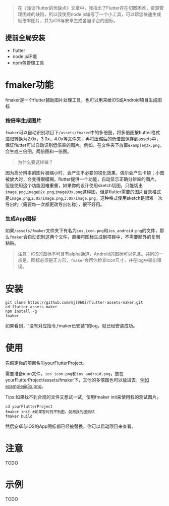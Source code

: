 > 在《浅谈Flutter的优缺点》文章中，我指出了Flutter存在切图困难，资源管理困难的缺陷，所以我使用node.js编写了一个小工具，可以帮您快速生成低倍率图片，并为iOS与安卓生成各自平台的图标。

## 提前全局安装
- flutter
- node.js环境
- npm包管理工具

# fmaker功能

fmaker是一个flutter辅助图片处理工具，也可以用来给iOS或Android项目生成图标

### 按倍率生成图片
`fmaker`可以自动识别项目下`/assets/fmaker`中的多倍图，将多倍图按flutter格式递归转换为2.0x，3.0x，4.0x等文件夹，再将压缩后的低倍图保存到assets中，保证flutter可以自动识别低倍率的图片。例如，在文件夹下放置`example@3x.png`，会生成三倍图，两倍图和一倍图。

> 为什么要这样做？  

因为高分辨率的图片被缩小时，会产生不必要的锐化效果，偶尔会产生卡顿；小图被放大时，会变得很模糊，flutter提供一个功能，自动显示正确分辨率的图片。
但是使用这个功能困难重重，如果你的设计使用sketch切图，只能切出`image.png`,`image@2x.png`,`image@3x.png`这种图，但是flutter需要的图片目录格式是`image.png`,`2.0x/image.png`,`3.0x/image.png`，这种格式使用sketch是很难一次导出的（需要每一次都更改导出名称），很不好用。

### 生成App图标

如果`/assets/fmaker`文件夹下有名为`ios_icon.png`和`ios_android.png`的文件，那么`fmaker`会自动识别这两个文件，直接将图标生成到项目中，不需要额外的复制粘贴。

> 注意：iOS的图标不可含有alpha通道，Android的图标可以包含。共同的一点是，图标必须是正方形，`fmaker`会帮你检查icon尺寸，并在log中输出错误。

# 安装

```
git clone https://github.com/mjl0602/flutter-assets-maker.git
cd flutter-assets-maker
npm install -g
fmaker
```
如果看到，“没有对应指令,fmaker已安装”的log，就已经安装成功。

# 使用
先假定你的项目名叫yourFlutterProject。

需要准备icon文件，`ios_icon.png`和`ios_android.png`，放在yourFlutterProject/assets/fmaker下，其他的多倍图也可以放进去，例如example@3x.png。

Tips:如果找不到合规的文件又想试一试，使用fmaker init来使用我的测试图片。

```
cd yourFlutterProject
fmaker init #如果暂时找不到图，就用我的图测试
fmaker build
```
然后安卓与iOS的App图标都已经被替换，你可以启动项目来查看。
# 注意

TODO
# 示例

TODO






